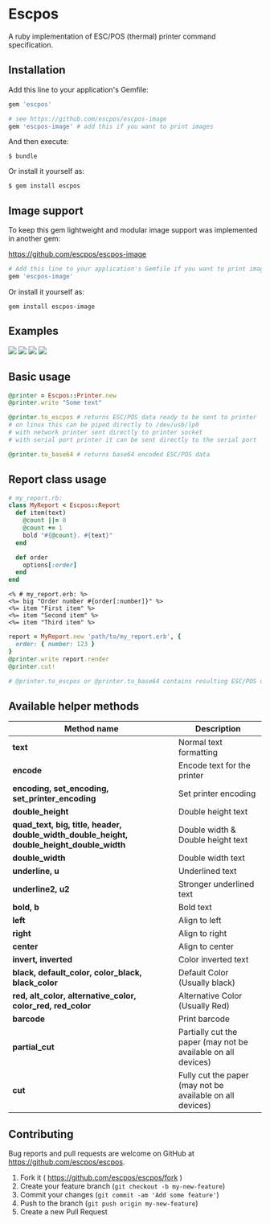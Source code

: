 # Escpos

A ruby implementation of ESC/POS (thermal) printer command specification.

## Installation

Add this line to your application's Gemfile:

```ruby
gem 'escpos'

# see https://github.com/escpos/escpos-image
gem 'escpos-image' # add this if you want to print images
```

And then execute:

    $ bundle

Or install it yourself as:

    $ gem install escpos

## Image support

To keep this gem lightweight and modular image support was implemented in another gem:

https://github.com/escpos/escpos-image

```ruby
# Add this line to your application's Gemfile if you want to print images
gem 'escpos-image'
```
Or install it yourself as:
```
gem install escpos-image
```

## Examples

![](https://github.com/escpos/escpos/blob/master/examples/IMG_20160608_001339_HDR.jpg)
![](https://github.com/escpos/escpos/blob/master/examples/IMG_20160610_161302_HDR.jpg)
![](https://github.com/escpos/escpos/blob/master/examples/IMG_20160610_204358_HDR.jpg)
![](https://github.com/escpos/escpos-image/blob/master/examples/IMG_20160610_232415_HDR.jpg)

## Basic usage

```ruby
@printer = Escpos::Printer.new
@printer.write "Some text"

@printer.to_escpos # returns ESC/POS data ready to be sent to printer
# on linux this can be piped directly to /dev/usb/lp0
# with network printer sent directly to printer socket
# with serial port printer it can be sent directly to the serial port

@printer.to_base64 # returns base64 encoded ESC/POS data
```

## Report class usage

```ruby
# my_report.rb:
class MyReport < Escpos::Report
  def item(text)
    @count ||= 0
    @count += 1
    bold "#{@count}. #{text}"
  end

  def order
    options[:order]
  end
end
```

```erb
<% # my_report.erb: %>
<%= big "Order number #{order[:number]}" %>
<%= item "First item" %>
<%= item "Second item" %>
<%= item "Third item" %>
```

```ruby
report = MyReport.new 'path/to/my_report.erb', {
  order: { number: 123 }
}
@printer.write report.render
@printer.cut!

# @printer.to_escpos or @printer.to_base64 contains resulting ESC/POS data
```

## Available helper methods

| Method name | Description |
| --- | --- |
| **text** | Normal text formatting |
| **encode** | Encode text for the printer |
| **encoding, set_encoding, set_printer_encoding** | Set printer encoding |
| **double_height** | Double height text |
| **quad_text, big, title, header, double_width_double_height, double_height_double_width** | Double width & Double height text |
| **double_width** |Double width text |
| **underline, u** | Underlined text |
| **underline2, u2** | Stronger underlined text |
| **bold, b** | Bold text |
| **left** | Align to left |
| **right** | Align to right |
| **center** | Align to center |
| **invert, inverted** | Color inverted text |
| **black, default_color, color_black, black_color** | Default Color (Usually black) |
| **red, alt_color, alternative_color, color_red, red_color** | Alternative Color (Usually Red) |
| **barcode** | Print barcode |
| **partial_cut** | Partially cut the paper (may not be available on all devices) |
| **cut** | Fully cut the paper (may not be available on all devices) |

## Contributing

Bug reports and pull requests are welcome on GitHub at https://github.com/escpos/escpos.

1. Fork it ( https://github.com/escpos/escpos/fork )
2. Create your feature branch (`git checkout -b my-new-feature`)
3. Commit your changes (`git commit -am 'Add some feature'`)
4. Push to the branch (`git push origin my-new-feature`)
5. Create a new Pull Request
